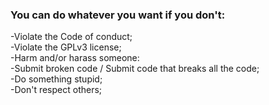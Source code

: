 <h3>You can do whatever you want if you don't:</h3>
-Violate the Code of conduct;
<br>
-Violate the GPLv3 license;
<br>
-Harm and/or harass someone:
<br>
-Submit broken code / Submit code that breaks all the code;
<br>
-Do something stupid;
<br>
-Don't respect others;
<br>
